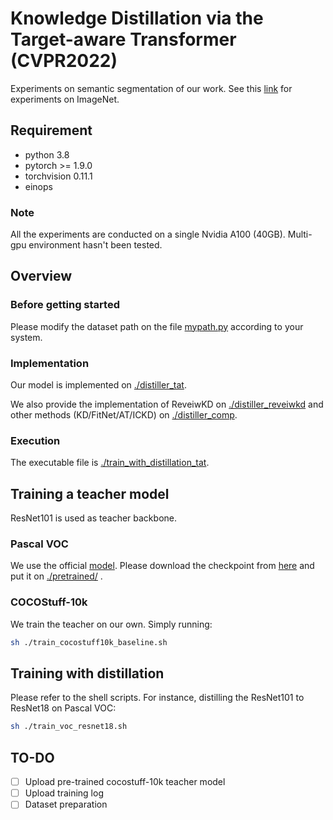 # Knowledge Distillation via the Target-aware Transformer (CVPR2022)
Experiments on semantic segmentation of our work. See this [link](https://github.com/sihaoevery/TaT) for experiments on ImageNet.

## Requirement
- python 3.8
- pytorch >= 1.9.0
- torchvision 0.11.1
- einops

### Note
 All the experiments are conducted on a single Nvidia A100 (40GB). Multi-gpu environment hasn't been tested.

## Overview
### Before getting started
Please modify the dataset path on the file [mypath.py](./mypath.py) according to your system.

### Implementation
Our model is implemented on [./distiller_tat](./distiller_tat.py). 

We also provide the implementation of ReveiwKD on [./distiller_reveiwkd](./distiller_reviewkd.py) and other methods (KD/FitNet/AT/ICKD) on [./distiller_comp](./distiller_comp.py).

### Execution
The executable file is [./train_with_distillation_tat](./train_with_distillation_tat.py). 

## Training a teacher model
ResNet101 is used as teacher backbone. 
### Pascal VOC 
We use the official [model](https://github.com/jfzhang95/pytorch-deeplab-xception). Please download the checkpoint from [here](https://drive.google.com/file/d/1Pz2OT5KoSNvU5rc3w5d2R8_0OBkKSkLR/view) and put it on [./pretrained/](./pretrained/) .

### COCOStuff-10k
We train the teacher on our own. Simply running:
```bash
sh ./train_cocostuff10k_baseline.sh
```
## Training with distillation
Please refer to the shell scripts. For instance, distilling the ResNet101 to ResNet18 on Pascal VOC:
```bash
sh ./train_voc_resnet18.sh
```


## TO-DO
- [ ] Upload pre-trained cocostuff-10k teacher model
- [ ] Upload training log
- [ ] Dataset preparation
